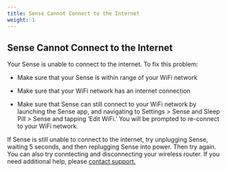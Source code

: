 ```yaml
---
title: Sense Cannot Connect to the Internet
weight: 1
---
```


## Sense Cannot Connect to the Internet


Your Sense is unable to connect to the internet. To fix this problem:

- Make sure that your Sense is within range of your WiFi network

- Make sure that your WiFi network has an internet connection

- Make sure that Sense can still connect to your WiFi network by launching the Sense app, and navigating to Settings > Sense and Sleep Pill > Sense and tapping ‘Edit WiFi.’ You will be prompted to re-connect to your WiFi network.

If Sense is still unable to connect to the internet, try unplugging Sense, waiting 5 seconds, and then replugging Sense into power. Then try again. You can also try conntecting and disconnecting your wireless router. If you need additional help, please [contact support.](https://support.hello.is/hc/en-us/requests/new)